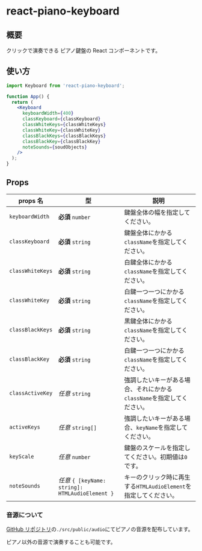 # react-piano-keyboard

## 概要

クリックで演奏できる ピアノ鍵盤の React コンポーネントです。

## 使い方

```jsx
import Keyboard from 'react-piano-keyboard';

function App() {
  return (
    <Keyboard
      keyboardWidth={400}
      classKeyboard={classKeyboard}
      classWhiteKeys={classWhiteKeys}
      classWhiteKey={classWhiteKey}
      classBlackKeys={classBlackKeys}
      classBlackKey={classBlackKey}
      noteSounds={soudObjects}
    />
  );
}
```

## Props

| props 名         | 型                                               | 説明                                                                  |
| ---------------- | ------------------------------------------------ | --------------------------------------------------------------------- |
| `keyboardWidth`  | **必須** `number`                                | 鍵盤全体の幅を指定してください。                                      |
| `classKeyboard`  | **必須** `string`                                | 鍵盤全体にかかる`className`を指定してください。                       |
| `classWhiteKeys` | **必須** `string`                                | 白鍵全体にかかる`className`を指定してください。                       |
| `classWhiteKey`  | **必須** `string`                                | 白鍵一つ一つにかかる`className`を指定してください。                   |
| `classBlackKeys` | **必須** `string`                                | 黒鍵全体にかかる`className`を指定してください。                       |
| `classBlackKey`  | **必須** `string`                                | 白鍵一つ一つにかかる`className`を指定してください。                   |
| `classActiveKey` | _任意_ `string`                                  | 強調したいキーがある場合、それにかかる`className`を指定してください。 |
| `activeKeys`     | _任意_ `string[]`                                | 強調したいキーがある場合、`keyName`を指定してください。               |
| `keyScale`       | _任意_ `number`                                  | 鍵盤のスケールを指定してください。初期値は`0`です。                   |
| `noteSounds`     | _任意_ `{ [keyName: string]: HTMLAudioElement }` | キーのクリック時に再生する`HTMLAudioElement`を指定してください。      |

### 音源について

[GitHub リポジトリ](https://github.com/perzikanz/react-piano-keyboard)の`./src/public/audio`にてピアノの音源を配布しています。

ピアノ以外の音源で演奏することも可能です。
